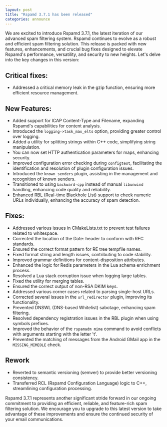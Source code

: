 ```yaml
---
layout: post
title: "Rspamd 3.7.1 has been released"
categories: announce
---
```


We are excited to introduce Rspamd 3.7.1, the latest iteration of our advanced spam filtering system.
Rspamd continues to evolve as a robust and efficient spam filtering solution. 
This release is packed with new features, enhancements, and crucial bug fixes designed to elevate Rspamd's performance, 
versatility, and security to new heights. Let's delve into the key changes in this version:


## Critical fixes:

*   Addressed a critical memory leak in the gzip function, ensuring more efficient resource management.


## New Features:

*   Added support for ICAP Content-Type and Filename, expanding Rspamd's capabilities for content analysis.
*   Introduced the `logging->task_max_elts` option, providing greater control over logging.
*   Added a utility for splitting strings within C++ code, simplifying string manipulation.
*   You can now set HTTP authentication parameters for maps, enhancing security.
*   Improved configuration error checking during `configtest`, facilitating the identification and resolution of plugin configuration issues.
*   Introduced the `known_senders` plugin, assisting in the management and recognition of known senders.
*   Transitioned to using `backward-cpp` instead of manual `libunwind` handling, enhancing code quality and reliability.
*   Enhanced RBL (Real-time Blackhole List) support to check numeric URLs individually, enhancing the accuracy of spam detection.


## Fixes:

*   Addressed various issues in CMakeLists.txt to prevent test failures related to whitespace.
*   Corrected the location of the Date: header to conform with RFC standards.
*   Ensured the correct format pattern for RE tree tempfile names.
*   Fixed format string and length issues, contributing to code stability.
*   Improved grammar definitions for content-disposition attributes.
*   Enhanced the logic for Redis parameters in the Lua schema enrichment process.
*   Resolved a Lua stack corruption issue when logging large tables.
*   Fixed the utility for merging tables.
*   Ensured the correct output of non-RSA DKIM keys.
*   Addressed various corner cases related to parsing single-host URLs.
*   Corrected several issues in the `url_redirector` plugin, improving its functionality.
*   Prevented DNSWL (DNS-based Whitelist) sabotage, enhancing spam filtering.
*   Resolved dependency registration issues in the RBL plugin when using symbols prefixes.
*   Improved the behavior of the `rspamadm mime` command to avoid conflicts with arguments starting with the letter 't'.
*   Prevented the matching of messages from the Android GMail app in the `MISSING_MIMEOLE` check.

## Rework

*   Reverted to semantic versioning (semver) to provide better versioning consistency.
*   Transferred RCL (Rspamd Configuration Language) logic to C++, streamlining configuration processing.



Rspamd 3.7.1 represents another significant stride forward in our ongoing commitment to providing an efficient, reliable, and feature-rich spam filtering solution. We encourage you to upgrade to this latest version to take advantage of these improvements and ensure the continued security of your email communications.
